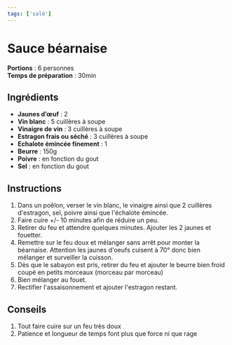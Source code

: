 ```yaml
---
tags: ['salé']
---
```


# Sauce béarnaise

**Portions** : 6 personnes  
**Temps de préparation** : 30min

<TagLinks />

## Ingrédients

- **Jaunes d’œuf** : 2
- **Vin blanc** : 5 cuillères à soupe
- **Vinaigre de vin** : 3 cuillères à soupe
- **Estragon frais ou séché** : 3 cuillères à soupe
- **Echalote émincée finement** : 1
- **Beurre** : 150g
- **Poivre** : en fonction du gout
- **Sel** : en fonction du gout

## Instructions

1. Dans un poêlon, verser le vin blanc, le vinaigre ainsi que 2 cuillères d'estragon, sel, poivre ainsi que l'échalote émincée.
2. Faire cuire +/- 10 minutes afin de réduire un peu.
3. Retirer du feu et attendre quelques minutes. Ajouter les 2 jaunes et fouetter.
4. Remettre sur le feu doux et mélanger sans arrêt pour monter la béarnaise. Attention les jaunes d'oeufs cuisent à 70° donc bien mélanger et surveiller la cuisson.
5. Dès que le sabayon est pris, retirer du feu et ajouter le beurre bien froid coupé en petits morceaux (morceau par morceau)
6. Bien mélanger au fouet.
7. Rectifier l'assaisonnement et ajouter l'estragon restant.

## Conseils

1. Tout faire cuire sur un feu très doux
2. Patience et longueur de temps font plus que force ni que rage
